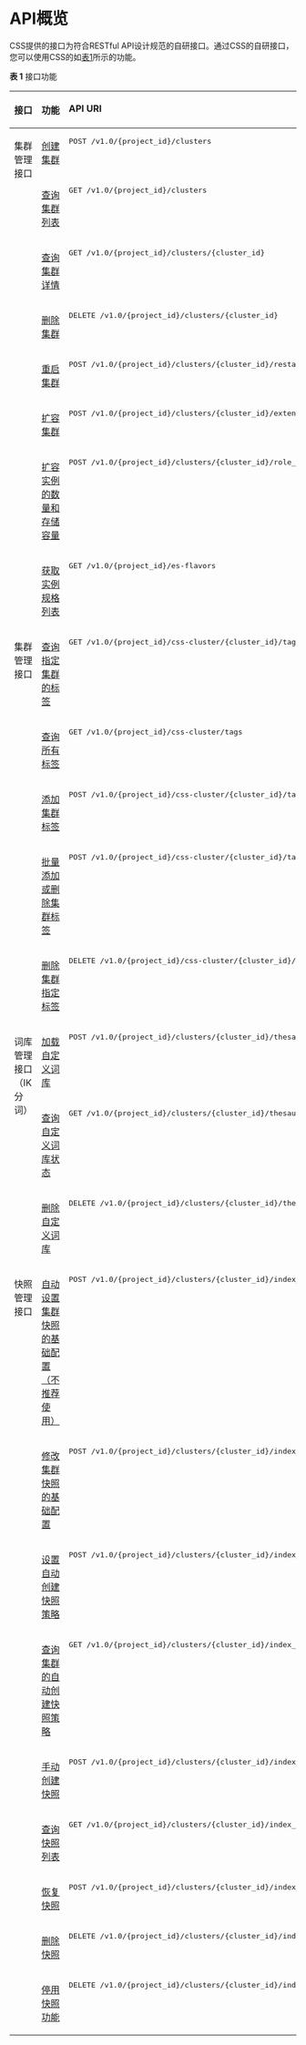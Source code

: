# API概览<a name="css_03_0057"></a>

CSS提供的接口为符合RESTful API设计规范的自研接口。通过CSS的自研接口，您可以使用CSS的如[表1](#zh-cn_topic_0171174227_zh-cn_topic_0111426203_table6550431105030)所示的功能。

**表 1**  接口功能

<a name="zh-cn_topic_0171174227_zh-cn_topic_0111426203_table6550431105030"></a>
<table><thead align="left"><tr id="zh-cn_topic_0171174227_zh-cn_topic_0111426203_row1547110105030"><th class="cellrowborder" valign="top" width="23.646464646464647%" id="mcps1.2.4.1.1"><p id="zh-cn_topic_0171174227_zh-cn_topic_0111426203_p54101492105030"><a name="zh-cn_topic_0171174227_zh-cn_topic_0111426203_p54101492105030"></a><a name="zh-cn_topic_0171174227_zh-cn_topic_0111426203_p54101492105030"></a>接口</p>
</th>
<th class="cellrowborder" valign="top" width="25.393939393939398%" id="mcps1.2.4.1.2"><p id="zh-cn_topic_0171174227_zh-cn_topic_0111426203_p20144750105030"><a name="zh-cn_topic_0171174227_zh-cn_topic_0111426203_p20144750105030"></a><a name="zh-cn_topic_0171174227_zh-cn_topic_0111426203_p20144750105030"></a>功能</p>
</th>
<th class="cellrowborder" valign="top" width="50.95959595959596%" id="mcps1.2.4.1.3"><p id="zh-cn_topic_0171174227_zh-cn_topic_0111426203_p21112044105030"><a name="zh-cn_topic_0171174227_zh-cn_topic_0111426203_p21112044105030"></a><a name="zh-cn_topic_0171174227_zh-cn_topic_0111426203_p21112044105030"></a>API URI</p>
</th>
</tr>
</thead>
<tbody><tr id="zh-cn_topic_0171174227_zh-cn_topic_0111426203_row55790672105030"><td class="cellrowborder" rowspan="8" valign="top" width="23.646464646464647%" headers="mcps1.2.4.1.1 "><p id="zh-cn_topic_0171174227_zh-cn_topic_0111426203_p19630156303"><a name="zh-cn_topic_0171174227_zh-cn_topic_0111426203_p19630156303"></a><a name="zh-cn_topic_0171174227_zh-cn_topic_0111426203_p19630156303"></a>集群管理接口</p>
<p id="zh-cn_topic_0171174227_zh-cn_topic_0111426203_p726519334222"><a name="zh-cn_topic_0171174227_zh-cn_topic_0111426203_p726519334222"></a><a name="zh-cn_topic_0171174227_zh-cn_topic_0111426203_p726519334222"></a></p>
<p id="zh-cn_topic_0171174227_zh-cn_topic_0111426203_p92651433102210"><a name="zh-cn_topic_0171174227_zh-cn_topic_0111426203_p92651433102210"></a><a name="zh-cn_topic_0171174227_zh-cn_topic_0111426203_p92651433102210"></a></p>
<p id="zh-cn_topic_0171174227_zh-cn_topic_0111426203_p8265733172210"><a name="zh-cn_topic_0171174227_zh-cn_topic_0111426203_p8265733172210"></a><a name="zh-cn_topic_0171174227_zh-cn_topic_0111426203_p8265733172210"></a></p>
<p id="zh-cn_topic_0171174227_zh-cn_topic_0111426203_p705174586"><a name="zh-cn_topic_0171174227_zh-cn_topic_0111426203_p705174586"></a><a name="zh-cn_topic_0171174227_zh-cn_topic_0111426203_p705174586"></a></p>
<p id="zh-cn_topic_0171174227_zh-cn_topic_0111426203_p65859208585"><a name="zh-cn_topic_0171174227_zh-cn_topic_0111426203_p65859208585"></a><a name="zh-cn_topic_0171174227_zh-cn_topic_0111426203_p65859208585"></a></p>
</td>
<td class="cellrowborder" valign="top" width="25.393939393939398%" headers="mcps1.2.4.1.2 "><p id="zh-cn_topic_0171174227_zh-cn_topic_0111426203_p30859977105030"><a name="zh-cn_topic_0171174227_zh-cn_topic_0111426203_p30859977105030"></a><a name="zh-cn_topic_0171174227_zh-cn_topic_0111426203_p30859977105030"></a><a href="创建集群.md">创建集群</a></p>
</td>
<td class="cellrowborder" valign="top" width="50.95959595959596%" headers="mcps1.2.4.1.3 "><pre class="screen" id="zh-cn_topic_0171174227_screen1712184173715"><a name="zh-cn_topic_0171174227_screen1712184173715"></a><a name="zh-cn_topic_0171174227_screen1712184173715"></a>POST /v1.0/{project_id}/clusters</pre>
</td>
</tr>
<tr id="zh-cn_topic_0171174227_zh-cn_topic_0111426203_row15453874105030"><td class="cellrowborder" valign="top" headers="mcps1.2.4.1.1 "><p id="zh-cn_topic_0171174227_zh-cn_topic_0111426203_p58483711105030"><a name="zh-cn_topic_0171174227_zh-cn_topic_0111426203_p58483711105030"></a><a name="zh-cn_topic_0171174227_zh-cn_topic_0111426203_p58483711105030"></a><a href="查询集群列表.md">查询集群列表</a></p>
</td>
<td class="cellrowborder" valign="top" headers="mcps1.2.4.1.2 "><pre class="screen" id="zh-cn_topic_0171174227_screen1389320295471"><a name="zh-cn_topic_0171174227_screen1389320295471"></a><a name="zh-cn_topic_0171174227_screen1389320295471"></a>GET /v1.0/{project_id}/clusters</pre>
</td>
</tr>
<tr id="zh-cn_topic_0171174227_zh-cn_topic_0111426203_row10170161211814"><td class="cellrowborder" valign="top" headers="mcps1.2.4.1.1 "><p id="p191413507285"><a name="p191413507285"></a><a name="p191413507285"></a><a href="查询集群详情.md">查询集群详情</a></p>
</td>
<td class="cellrowborder" valign="top" headers="mcps1.2.4.1.2 "><pre class="screen" id="zh-cn_topic_0171174227_screen15206531255"><a name="zh-cn_topic_0171174227_screen15206531255"></a><a name="zh-cn_topic_0171174227_screen15206531255"></a>GET /v1.0/{project_id}/clusters/{cluster_id}</pre>
</td>
</tr>
<tr id="zh-cn_topic_0171174227_zh-cn_topic_0111426203_row125219148184"><td class="cellrowborder" valign="top" headers="mcps1.2.4.1.1 "><p id="zh-cn_topic_0171174227_zh-cn_topic_0111426203_p852121401818"><a name="zh-cn_topic_0171174227_zh-cn_topic_0111426203_p852121401818"></a><a name="zh-cn_topic_0171174227_zh-cn_topic_0111426203_p852121401818"></a><a href="删除集群.md">删除集群</a></p>
</td>
<td class="cellrowborder" valign="top" headers="mcps1.2.4.1.2 "><pre class="screen" id="zh-cn_topic_0171174227_screen1695846201113"><a name="zh-cn_topic_0171174227_screen1695846201113"></a><a name="zh-cn_topic_0171174227_screen1695846201113"></a>DELETE /v1.0/{project_id}/clusters/{cluster_id}</pre>
</td>
</tr>
<tr id="zh-cn_topic_0171174227_zh-cn_topic_0111426203_row130151718589"><td class="cellrowborder" valign="top" headers="mcps1.2.4.1.1 "><p id="zh-cn_topic_0171174227_zh-cn_topic_0111426203_p9091714582"><a name="zh-cn_topic_0171174227_zh-cn_topic_0111426203_p9091714582"></a><a name="zh-cn_topic_0171174227_zh-cn_topic_0111426203_p9091714582"></a><a href="重启集群.md">重启集群</a></p>
</td>
<td class="cellrowborder" valign="top" headers="mcps1.2.4.1.2 "><pre class="screen" id="zh-cn_topic_0171174227_screen2401124204013"><a name="zh-cn_topic_0171174227_screen2401124204013"></a><a name="zh-cn_topic_0171174227_screen2401124204013"></a>POST /v1.0/{project_id}/clusters/{cluster_id}/restart</pre>
</td>
</tr>
<tr id="zh-cn_topic_0171174227_row13422317205811"><td class="cellrowborder" valign="top" headers="mcps1.2.4.1.1 "><p id="zh-cn_topic_0171174227_p17422131718586"><a name="zh-cn_topic_0171174227_p17422131718586"></a><a name="zh-cn_topic_0171174227_p17422131718586"></a><a href="扩容集群.md">扩容集群</a></p>
</td>
<td class="cellrowborder" valign="top" headers="mcps1.2.4.1.2 "><pre class="screen" id="zh-cn_topic_0171174227_screen129859211914"><a name="zh-cn_topic_0171174227_screen129859211914"></a><a name="zh-cn_topic_0171174227_screen129859211914"></a>POST /v1.0/{project_id}/clusters/{cluster_id}/extend </pre>
</td>
</tr>
<tr id="zh-cn_topic_0171174227_row5331171415816"><td class="cellrowborder" valign="top" headers="mcps1.2.4.1.1 "><p id="zh-cn_topic_0171174227_p14332141475815"><a name="zh-cn_topic_0171174227_p14332141475815"></a><a name="zh-cn_topic_0171174227_p14332141475815"></a><a href="扩容实例的数量和存储容量.md">扩容实例的数量和存储容量</a></p>
</td>
<td class="cellrowborder" valign="top" headers="mcps1.2.4.1.2 "><pre class="screen" id="zh-cn_topic_0171174227_screen110063710489"><a name="zh-cn_topic_0171174227_screen110063710489"></a><a name="zh-cn_topic_0171174227_screen110063710489"></a>POST /v1.0/{project_id}/clusters/{cluster_id}/role_extend</pre>
</td>
</tr>
<tr id="zh-cn_topic_0171174227_row143916515910"><td class="cellrowborder" valign="top" headers="mcps1.2.4.1.1 "><p id="p12261113763114"><a name="p12261113763114"></a><a name="p12261113763114"></a><a href="获取实例规格列表.md">获取实例规格列表</a></p>
</td>
<td class="cellrowborder" valign="top" headers="mcps1.2.4.1.2 "><pre class="screen" id="zh-cn_topic_0171174227_screen961365211405"><a name="zh-cn_topic_0171174227_screen961365211405"></a><a name="zh-cn_topic_0171174227_screen961365211405"></a>GET /v1.0/{project_id}/es-flavors</pre>
</td>
</tr>
<tr id="row193661351732"><td class="cellrowborder" rowspan="5" valign="top" width="23.646464646464647%" headers="mcps1.2.4.1.1 "><p id="p836718511835"><a name="p836718511835"></a><a name="p836718511835"></a>集群管理接口</p>
<p id="p849561241"><a name="p849561241"></a><a name="p849561241"></a></p>
<p id="p14913015309"><a name="p14913015309"></a><a name="p14913015309"></a></p>
</td>
<td class="cellrowborder" valign="top" width="25.393939393939398%" headers="mcps1.2.4.1.2 "><p id="p336812511439"><a name="p336812511439"></a><a name="p336812511439"></a><a href="查询指定集群的标签.md">查询指定集群的标签</a></p>
</td>
<td class="cellrowborder" valign="top" width="50.95959595959596%" headers="mcps1.2.4.1.3 "><pre class="screen" id="screen1033055019575"><a name="screen1033055019575"></a><a name="screen1033055019575"></a>GET /v1.0/{project_id}/css-cluster/{cluster_id}/tags</pre>
</td>
</tr>
<tr id="row549261949"><td class="cellrowborder" valign="top" headers="mcps1.2.4.1.1 "><p id="p15491861341"><a name="p15491861341"></a><a name="p15491861341"></a><a href="查询所有标签.md">查询所有标签</a></p>
</td>
<td class="cellrowborder" valign="top" headers="mcps1.2.4.1.2 "><pre class="screen" id="screen110063710489"><a name="screen110063710489"></a><a name="screen110063710489"></a>GET /v1.0/{project_id}/css-cluster/tags</pre>
</td>
</tr>
<tr id="row1724731612510"><td class="cellrowborder" valign="top" headers="mcps1.2.4.1.1 "><p id="p1624871618257"><a name="p1624871618257"></a><a name="p1624871618257"></a><a href="添加集群标签.md">添加集群标签</a></p>
</td>
<td class="cellrowborder" valign="top" headers="mcps1.2.4.1.2 "><pre class="screen" id="screen157372512456"><a name="screen157372512456"></a><a name="screen157372512456"></a>POST /v1.0/{project_id}/css-cluster/{cluster_id}/tags</pre>
</td>
</tr>
<tr id="row465021910256"><td class="cellrowborder" valign="top" headers="mcps1.2.4.1.1 "><p id="p865031910250"><a name="p865031910250"></a><a name="p865031910250"></a><a href="批量添加或删除集群标签.md">批量添加或删除集群标签</a></p>
</td>
<td class="cellrowborder" valign="top" headers="mcps1.2.4.1.2 "><pre class="screen" id="screen040172164815"><a name="screen040172164815"></a><a name="screen040172164815"></a>POST /v1.0/{project_id}/css-cluster/{cluster_id}/tags/action</pre>
</td>
</tr>
<tr id="row1236212432519"><td class="cellrowborder" valign="top" headers="mcps1.2.4.1.1 "><p id="p636213241251"><a name="p636213241251"></a><a name="p636213241251"></a><a href="删除集群指定标签.md">删除集群指定标签</a></p>
</td>
<td class="cellrowborder" valign="top" headers="mcps1.2.4.1.2 "><pre class="screen" id="screen13361126174613"><a name="screen13361126174613"></a><a name="screen13361126174613"></a>DELETE /v1.0/{project_id}/css-cluster/{cluster_id}/tags/{key}</pre>
</td>
</tr>
<tr id="zh-cn_topic_0171174227_row7746927402"><td class="cellrowborder" rowspan="3" valign="top" width="23.646464646464647%" headers="mcps1.2.4.1.1 "><p id="zh-cn_topic_0171174227_p81010371807"><a name="zh-cn_topic_0171174227_p81010371807"></a><a name="zh-cn_topic_0171174227_p81010371807"></a>词库管理接口（IK分词）</p>
</td>
<td class="cellrowborder" valign="top" width="25.393939393939398%" headers="mcps1.2.4.1.2 "><p id="p141802973320"><a name="p141802973320"></a><a name="p141802973320"></a><a href="加载自定义词库.md">加载自定义词库</a></p>
</td>
<td class="cellrowborder" valign="top" width="50.95959595959596%" headers="mcps1.2.4.1.3 "><pre class="screen" id="zh-cn_topic_0171174227_screen9271122910118"><a name="zh-cn_topic_0171174227_screen9271122910118"></a><a name="zh-cn_topic_0171174227_screen9271122910118"></a>POST /v1.0/{project_id}/clusters/{cluster_id}/thesaurus</pre>
</td>
</tr>
<tr id="zh-cn_topic_0171174227_row177472271011"><td class="cellrowborder" valign="top" headers="mcps1.2.4.1.1 "><p id="zh-cn_topic_0171174227_p6747227807"><a name="zh-cn_topic_0171174227_p6747227807"></a><a name="zh-cn_topic_0171174227_p6747227807"></a><a href="查询自定义词库状态.md">查询自定义词库状态</a></p>
</td>
<td class="cellrowborder" valign="top" headers="mcps1.2.4.1.2 "><pre class="screen" id="zh-cn_topic_0171174227_screen1459413411112"><a name="zh-cn_topic_0171174227_screen1459413411112"></a><a name="zh-cn_topic_0171174227_screen1459413411112"></a>GET /v1.0/{project_id}/clusters/{cluster_id}/thesaurus</pre>
</td>
</tr>
<tr id="zh-cn_topic_0171174227_row1774715273011"><td class="cellrowborder" valign="top" headers="mcps1.2.4.1.1 "><p id="zh-cn_topic_0171174227_p177478271014"><a name="zh-cn_topic_0171174227_p177478271014"></a><a name="zh-cn_topic_0171174227_p177478271014"></a><a href="删除自定义词库.md">删除自定义词库</a></p>
</td>
<td class="cellrowborder" valign="top" headers="mcps1.2.4.1.2 "><pre class="screen" id="zh-cn_topic_0171174227_screen490125316112"><a name="zh-cn_topic_0171174227_screen490125316112"></a><a name="zh-cn_topic_0171174227_screen490125316112"></a>DELETE /v1.0/{project_id}/clusters/{cluster_id}/thesaurus</pre>
</td>
</tr>
<tr id="zh-cn_topic_0171174227_zh-cn_topic_0111426203_row1878113271184"><td class="cellrowborder" rowspan="9" valign="top" width="23.646464646464647%" headers="mcps1.2.4.1.1 "><p id="zh-cn_topic_0171174227_zh-cn_topic_0111426203_p67811027161812"><a name="zh-cn_topic_0171174227_zh-cn_topic_0111426203_p67811027161812"></a><a name="zh-cn_topic_0171174227_zh-cn_topic_0111426203_p67811027161812"></a>快照管理接口</p>
</td>
<td class="cellrowborder" valign="top" width="25.393939393939398%" headers="mcps1.2.4.1.2 "><p id="zh-cn_topic_0171174227_zh-cn_topic_0111426203_p1878102721819"><a name="zh-cn_topic_0171174227_zh-cn_topic_0111426203_p1878102721819"></a><a name="zh-cn_topic_0171174227_zh-cn_topic_0111426203_p1878102721819"></a><a href="自动设置集群快照的基础配置（不推荐使用）.md">自动设置集群快照的基础配置（不推荐使用）</a></p>
</td>
<td class="cellrowborder" valign="top" width="50.95959595959596%" headers="mcps1.2.4.1.3 "><pre class="screen" id="zh-cn_topic_0171174227_screen168121631216"><a name="zh-cn_topic_0171174227_screen168121631216"></a><a name="zh-cn_topic_0171174227_screen168121631216"></a>POST /v1.0/{project_id}/clusters/{cluster_id}/index_snapshot/auto_setting</pre>
</td>
</tr>
<tr id="zh-cn_topic_0171174227_zh-cn_topic_0111426203_row394773371812"><td class="cellrowborder" valign="top" headers="mcps1.2.4.1.1 "><p id="zh-cn_topic_0171174227_zh-cn_topic_0111426203_p79471433141818"><a name="zh-cn_topic_0171174227_zh-cn_topic_0111426203_p79471433141818"></a><a name="zh-cn_topic_0171174227_zh-cn_topic_0111426203_p79471433141818"></a><a href="修改集群快照的基础配置.md">修改集群快照的基础配置</a></p>
</td>
<td class="cellrowborder" valign="top" headers="mcps1.2.4.1.2 "><pre class="screen" id="screen19252343816"><a name="screen19252343816"></a><a name="screen19252343816"></a>POST /v1.0/{project_id}/clusters/{cluster_id}/index_snapshot/setting</pre>
</td>
</tr>
<tr id="zh-cn_topic_0171174227_zh-cn_topic_0111426203_row1216861610572"><td class="cellrowborder" valign="top" headers="mcps1.2.4.1.1 "><p id="p1267102983513"><a name="p1267102983513"></a><a name="p1267102983513"></a><a href="设置自动创建快照策略.md">设置自动创建快照策略</a></p>
</td>
<td class="cellrowborder" valign="top" headers="mcps1.2.4.1.2 "><pre class="screen" id="zh-cn_topic_0171174227_screen16814165091216"><a name="zh-cn_topic_0171174227_screen16814165091216"></a><a name="zh-cn_topic_0171174227_screen16814165091216"></a>POST /v1.0/{project_id}/clusters/{cluster_id}/index_snapshot/policy</pre>
</td>
</tr>
<tr id="zh-cn_topic_0171174227_zh-cn_topic_0111426203_row2078413188578"><td class="cellrowborder" valign="top" headers="mcps1.2.4.1.1 "><p id="zh-cn_topic_0171174227_zh-cn_topic_0111426203_p1178419186579"><a name="zh-cn_topic_0171174227_zh-cn_topic_0111426203_p1178419186579"></a><a name="zh-cn_topic_0171174227_zh-cn_topic_0111426203_p1178419186579"></a><a href="查询集群的自动创建快照策略.md">查询集群的自动创建快照策略</a></p>
</td>
<td class="cellrowborder" valign="top" headers="mcps1.2.4.1.2 "><pre class="screen" id="zh-cn_topic_0171174227_screen2627181112137"><a name="zh-cn_topic_0171174227_screen2627181112137"></a><a name="zh-cn_topic_0171174227_screen2627181112137"></a>GET /v1.0/{project_id}/clusters/{cluster_id}/index_snapshot/policy</pre>
</td>
</tr>
<tr id="zh-cn_topic_0171174227_row1998216200318"><td class="cellrowborder" valign="top" headers="mcps1.2.4.1.1 "><p id="zh-cn_topic_0171174227_p798211201732"><a name="zh-cn_topic_0171174227_p798211201732"></a><a name="zh-cn_topic_0171174227_p798211201732"></a><a href="手动创建快照.md">手动创建快照</a></p>
</td>
<td class="cellrowborder" valign="top" headers="mcps1.2.4.1.2 "><pre class="screen" id="zh-cn_topic_0171174227_screen103422026151316"><a name="zh-cn_topic_0171174227_screen103422026151316"></a><a name="zh-cn_topic_0171174227_screen103422026151316"></a>POST /v1.0/{project_id}/clusters/{cluster_id}/index_snapshot</pre>
</td>
</tr>
<tr id="zh-cn_topic_0171174227_row8366112712316"><td class="cellrowborder" valign="top" headers="mcps1.2.4.1.1 "><p id="zh-cn_topic_0171174227_p1436614271539"><a name="zh-cn_topic_0171174227_p1436614271539"></a><a name="zh-cn_topic_0171174227_p1436614271539"></a><a href="查询快照列表.md">查询快照列表</a></p>
</td>
<td class="cellrowborder" valign="top" headers="mcps1.2.4.1.2 "><pre class="screen" id="zh-cn_topic_0171174227_screen194613390135"><a name="zh-cn_topic_0171174227_screen194613390135"></a><a name="zh-cn_topic_0171174227_screen194613390135"></a>GET /v1.0/{project_id}/clusters/{cluster_id}/index_snapshots</pre>
</td>
</tr>
<tr id="zh-cn_topic_0171174227_row1155918433317"><td class="cellrowborder" valign="top" headers="mcps1.2.4.1.1 "><p id="zh-cn_topic_0171174227_p17559643739"><a name="zh-cn_topic_0171174227_p17559643739"></a><a name="zh-cn_topic_0171174227_p17559643739"></a><a href="恢复快照.md">恢复快照</a></p>
</td>
<td class="cellrowborder" valign="top" headers="mcps1.2.4.1.2 "><pre class="screen" id="screen15657191319478"><a name="screen15657191319478"></a><a name="screen15657191319478"></a>POST /v1.0/{project_id}/clusters/{cluster_id}/index_snapshot/{snapshot_id}/restore</pre>
</td>
</tr>
<tr id="zh-cn_topic_0171174227_row122881552634"><td class="cellrowborder" valign="top" headers="mcps1.2.4.1.1 "><p id="zh-cn_topic_0171174227_p528915521336"><a name="zh-cn_topic_0171174227_p528915521336"></a><a name="zh-cn_topic_0171174227_p528915521336"></a><a href="删除快照.md">删除快照</a></p>
</td>
<td class="cellrowborder" valign="top" headers="mcps1.2.4.1.2 "><pre class="screen" id="zh-cn_topic_0171174227_screen62433191415"><a name="zh-cn_topic_0171174227_screen62433191415"></a><a name="zh-cn_topic_0171174227_screen62433191415"></a>DELETE /v1.0/{project_id}/clusters/{cluster_id}/index_snapshot/{snapshot_id}</pre>
</td>
</tr>
<tr id="zh-cn_topic_0171174227_row1865610391236"><td class="cellrowborder" valign="top" headers="mcps1.2.4.1.1 "><p id="zh-cn_topic_0171174227_p265615391433"><a name="zh-cn_topic_0171174227_p265615391433"></a><a name="zh-cn_topic_0171174227_p265615391433"></a><a href="停用快照功能.md">停用快照功能</a></p>
</td>
<td class="cellrowborder" valign="top" headers="mcps1.2.4.1.2 "><pre class="screen" id="screen715056164610"><a name="screen715056164610"></a><a name="screen715056164610"></a>DELETE /v1.0/{project_id}/clusters/{cluster_id}/index_snapshots</pre>
</td>
</tr>
</tbody>
</table>

